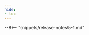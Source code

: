 ```yaml
---
hide:
- toc
---
```


<!-- SPDX-License-Identifier: CC-BY-4.0 -->
<!-- Copyright Contributors to the Egeria project. -->


--8<-- "snippets/release-notes/5-1.md"